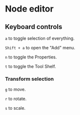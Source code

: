 # Node editor

## Keyboard controls

`a` to toggle selection of everything.

`Shift + a` to open the "Add" menu.

`n` to toggle the Properties.

`t` to toggle the Tool Shelf.


### Transform selection

`g` to move.

`r` to rotate.

`s` to scale.
